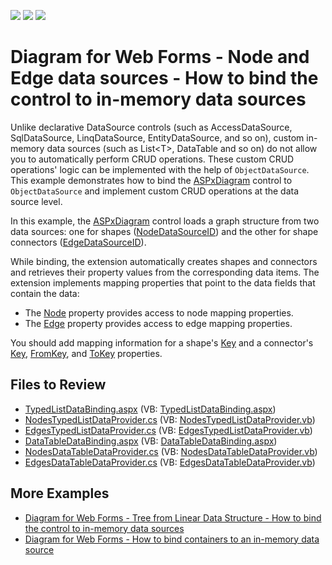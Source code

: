 <!-- default badges list -->
![](https://img.shields.io/endpoint?url=https://codecentral.devexpress.com/api/v1/VersionRange/229963825/20.1.3%2B)
[![](https://img.shields.io/badge/Open_in_DevExpress_Support_Center-FF7200?style=flat-square&logo=DevExpress&logoColor=white)](https://supportcenter.devexpress.com/ticket/details/T848274)
[![](https://img.shields.io/badge/📖_How_to_use_DevExpress_Examples-e9f6fc?style=flat-square)](https://docs.devexpress.com/GeneralInformation/403183)
<!-- default badges end -->

# Diagram for Web Forms - Node and Edge data sources - How to bind the control to in-memory data sources

Unlike declarative DataSource controls (such as AccessDataSource, SqlDataSource, LinqDataSource, EntityDataSource, and so on), custom in-memory data sources (such as List\<T>, DataTable and so on) do not allow you to automatically perform CRUD operations. These custom CRUD operations' logic can be implemented with the help of `ObjectDataSource`. This example demonstrates how to bind the [ASPxDiagram](https://docs.devexpress.com/AspNet/DevExpress.Web.ASPxDiagram.ASPxDiagram) control to `ObjectDataSource` and implement custom CRUD operations at the data source level. 

In this example, the [ASPxDiagram](https://docs.devexpress.com/AspNet/DevExpress.Web.ASPxDiagram.ASPxDiagram) control loads a graph structure from two data sources: one for shapes ([NodeDataSourceID](https://docs.devexpress.com/AspNet/DevExpress.Web.ASPxDiagram.ASPxDiagram.NodeDataSourceID)) and the other for shape connectors ([EdgeDataSourceID](https://docs.devexpress.com/AspNet/DevExpress.Web.ASPxDiagram.ASPxDiagram.EdgeDataSourceID)). 

While binding, the extension automatically creates shapes and connectors and retrieves their property values from the corresponding data items. The extension implements mapping properties that point to the data fields that contain the data:

* The  [Node](https://docs.devexpress.com/AspNet/DevExpress.Web.ASPxDiagram.DiagramMappings.Node)  property provides access to node mapping properties.
* The  [Edge](https://docs.devexpress.com/AspNet/DevExpress.Web.ASPxDiagram.DiagramMappings.Edge)  property provides access to edge mapping properties.

You should add mapping information for a shape's  [Key](https://docs.devexpress.com/AspNet/DevExpress.Web.ASPxDiagram.DiagramMappingInfo.Key)  and a connector's  [Key](https://docs.devexpress.com/AspNet/DevExpress.Web.ASPxDiagram.DiagramMappingInfo.Key),  [FromKey](https://docs.devexpress.com/AspNet/DevExpress.Web.ASPxDiagram.DiagramEdgeMappingInfo.FromKey), and  [ToKey](https://docs.devexpress.com/AspNet/DevExpress.Web.ASPxDiagram.DiagramEdgeMappingInfo.ToKey)  properties.

## Files to Review

* [TypedListDataBinding.aspx](./CS/DiagramTwoDataSources/TypedListDataBinding.aspx) (VB: [TypedListDataBinding.aspx](./VB/DiagramTwoDataSources/TypedListDataBinding.aspx))
* [NodesTypedListDataProvider.cs](./CS/DiagramTwoDataSources/NodesTypedListDataProvider.cs) (VB: [NodesTypedListDataProvider.vb](./VB/DiagramTwoDataSources/NodesTypedListDataProvider.vb))
* [EdgesTypedListDataProvider.cs](./CS/DiagramTwoDataSources/EdgesTypedListDataProvider.cs) (VB: [EdgesTypedListDataProvider.vb](./VB/DiagramTwoDataSources/EdgesTypedListDataProvider.vb))
* [DataTableDataBinding.aspx](./CS/DiagramTwoDataSources/DataTableDataBinding.aspx) (VB: [DataTableDataBinding.aspx](./VB/DiagramTwoDataSources/DataTableDataBinding.aspx))
* [NodesDataTableDataProvider.cs](./CS/DiagramTwoDataSources/NodesDataTableDataProvider.cs) (VB: [NodesDataTableDataProvider.vb](./VB/DiagramTwoDataSources/NodesDataTableDataProvider.vb))
* [EdgesDataTableDataProvider.cs](./CS/DiagramTwoDataSources/EdgesDataTableDataProvider.cs) (VB: [EdgesDataTableDataProvider.vb](./VB/DiagramTwoDataSources/EdgesDataTableDataProvider.vb))


## More Examples

* [Diagram for Web Forms - Tree from Linear Data Structure - How to bind the control to in-memory data sources](https://github.com/DevExpress-Examples/diagram-for-web-forms-linear-data-structure-how-to-bind-the-control-to-in-memory-data-sources)  
* [Diagram for Web Forms - How to bind containers to an in-memory data source](https://github.com/DevExpress-Examples/diagram-for-web-forms-how-to-bind-containers-to-an-in-memory-data-source)
